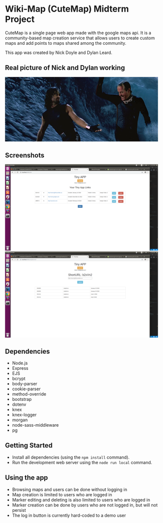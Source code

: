 # Wiki-Map (CuteMap) Midterm Project

CuteMap is a single page web app made with the google maps api.
It is a community-based map creation service that allows users to create custom maps and add points
to maps shared among the community.

This app was created by Nick Doyle and Dylan Leard.

## Real picture of Nick and Dylan working
!["Screenshot of URLs Page: "](https://github.com/dleard/wiki-map/blob/master/surfing.png)

## Screenshots
!["Screenshot of URLs Page: "](https://github.com/dleard/TinyApp/blob/master/docs/indexPage.png)
!["Screenshot of Edit Page: "](https://github.com/dleard/TinyApp/blob/master/docs/editPage.png)

## Dependencies

- Node.js
- Express
- EJS
- bcrypt
- body-parser
- cookie-parser
- method-override
- bootstrap
- dotenv
- knex
- knex-logger
- morgan
- node-sass-middleware
- pg

## Getting Started

- Install all dependencies (using the `npm install` command).
- Run the development web server using the `node run local` command.

## Using the app

- Browsing maps and users can be done without logging in
- Map creation is limited to users who are logged in
- Marker editing and deleting is also limited to users who are logged in
- Marker creation can be done by users who are not logged in, but will not persist
- The log in button is currently hard-coded to a demo user
